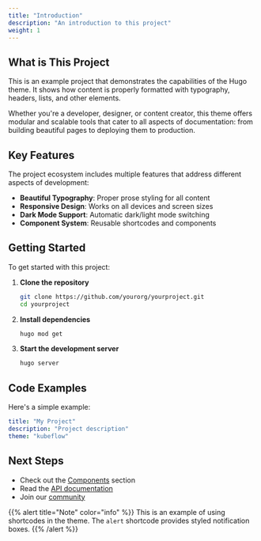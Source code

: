 ```yaml
---
title: "Introduction"
description: "An introduction to this project"
weight: 1
---
```


## What is This Project

This is an example project that demonstrates the capabilities of the Hugo theme. It shows how content is properly formatted with typography, headers, lists, and other elements.

Whether you're a developer, designer, or content creator, this theme offers modular and scalable tools that cater to all aspects of documentation: from building beautiful pages to deploying them to production.

## Key Features

The project ecosystem includes multiple features that address different aspects of development:

- **Beautiful Typography**: Proper prose styling for all content
- **Responsive Design**: Works on all devices and screen sizes
- **Dark Mode Support**: Automatic dark/light mode switching
- **Component System**: Reusable shortcodes and components

## Getting Started

To get started with this project:

1. **Clone the repository**
   ```bash
   git clone https://github.com/yourorg/yourproject.git
   cd yourproject
   ```

2. **Install dependencies**
   ```bash
   hugo mod get
   ```

3. **Start the development server**
   ```bash
   hugo server
   ```

## Code Examples

Here's a simple example:

```yaml
title: "My Project"
description: "Project description"
theme: "kubeflow"
```

## Next Steps

- Check out the [Components](/docs/components/) section
- Read the [API documentation](/docs/api/)
- Join our [community](/community/)

{{% alert title="Note" color="info" %}}
This is an example of using shortcodes in the theme. The `alert` shortcode provides styled notification boxes.
{{% /alert %}}
